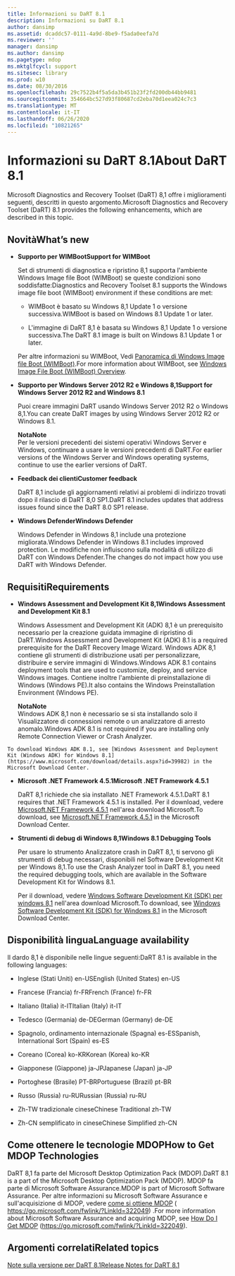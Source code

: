```yaml
---
title: Informazioni su DaRT 8.1
description: Informazioni su DaRT 8.1
author: dansimp
ms.assetid: dcaddc57-0111-4a9d-8be9-f5ada0eefa7d
ms.reviewer: ''
manager: dansimp
ms.author: dansimp
ms.pagetype: mdop
ms.mktglfcycl: support
ms.sitesec: library
ms.prod: w10
ms.date: 08/30/2016
ms.openlocfilehash: 29c7522b4f5a5da3b451b23f2fd200db44bb9481
ms.sourcegitcommit: 354664bc527d93f80687cd2eba70d1eea024c7c3
ms.translationtype: MT
ms.contentlocale: it-IT
ms.lasthandoff: 06/26/2020
ms.locfileid: "10821265"
---
```

# <span data-ttu-id="f430c-103">Informazioni su DaRT 8.1</span><span class="sxs-lookup"><span data-stu-id="f430c-103">About DaRT 8.1</span></span>


<span data-ttu-id="f430c-104">Microsoft Diagnostics and Recovery Toolset (DaRT) 8,1 offre i miglioramenti seguenti, descritti in questo argomento.</span><span class="sxs-lookup"><span data-stu-id="f430c-104">Microsoft Diagnostics and Recovery Toolset (DaRT) 8.1 provides the following enhancements, which are described in this topic.</span></span>

## <a href="" id="what-s-new"></a><span data-ttu-id="f430c-105">Novità</span><span class="sxs-lookup"><span data-stu-id="f430c-105">What’s new</span></span>


-   **<span data-ttu-id="f430c-106">Supporto per WIMBoot</span><span class="sxs-lookup"><span data-stu-id="f430c-106">Support for WIMBoot</span></span>**

    <span data-ttu-id="f430c-107">Set di strumenti di diagnostica e ripristino 8,1 supporta l'ambiente Windows Image file Boot (WIMBoot) se queste condizioni sono soddisfatte:</span><span class="sxs-lookup"><span data-stu-id="f430c-107">Diagnostics and Recovery Toolset 8.1 supports the Windows image file boot (WIMBoot) environment if these conditions are met:</span></span>

    -   <span data-ttu-id="f430c-108">WIMBoot è basato su Windows 8,1 Update 1 o versione successiva.</span><span class="sxs-lookup"><span data-stu-id="f430c-108">WIMBoot is based on Windows 8.1 Update 1 or later.</span></span>

    -   <span data-ttu-id="f430c-109">L'immagine di DaRT 8,1 è basata su Windows 8,1 Update 1 o versione successiva.</span><span class="sxs-lookup"><span data-stu-id="f430c-109">The DaRT 8.1 image is built on Windows 8.1 Update 1 or later.</span></span>

    <span data-ttu-id="f430c-110">Per altre informazioni su WIMBoot, Vedi [Panoramica di Windows Image file Boot (WIMBoot)](https://go.microsoft.com/fwlink/?LinkId=517536).</span><span class="sxs-lookup"><span data-stu-id="f430c-110">For more information about WIMBoot, see [Windows Image File Boot (WIMBoot) Overview](https://go.microsoft.com/fwlink/?LinkId=517536).</span></span>

-   **<span data-ttu-id="f430c-111">Supporto per Windows Server 2012 R2 e Windows 8,1</span><span class="sxs-lookup"><span data-stu-id="f430c-111">Support for Windows Server 2012 R2 and Windows 8.1</span></span>**

    <span data-ttu-id="f430c-112">Puoi creare immagini DaRT usando Windows Server 2012 R2 o Windows 8,1.</span><span class="sxs-lookup"><span data-stu-id="f430c-112">You can create DaRT images by using Windows Server 2012 R2 or Windows 8.1.</span></span>

    **<span data-ttu-id="f430c-113">Nota</span><span class="sxs-lookup"><span data-stu-id="f430c-113">Note</span></span>**  
    <span data-ttu-id="f430c-114">Per le versioni precedenti dei sistemi operativi Windows Server e Windows, continuare a usare le versioni precedenti di DaRT.</span><span class="sxs-lookup"><span data-stu-id="f430c-114">For earlier versions of the Windows Server and Windows operating systems, continue to use the earlier versions of DaRT.</span></span>



-   **<span data-ttu-id="f430c-115">Feedback dei clienti</span><span class="sxs-lookup"><span data-stu-id="f430c-115">Customer feedback</span></span>**

    <span data-ttu-id="f430c-116">DaRT 8,1 include gli aggiornamenti relativi ai problemi di indirizzo trovati dopo il rilascio di DaRT 8,0 SP1.</span><span class="sxs-lookup"><span data-stu-id="f430c-116">DaRT 8.1 includes updates that address issues found since the DaRT 8.0 SP1 release.</span></span>

-   **<span data-ttu-id="f430c-117">Windows Defender</span><span class="sxs-lookup"><span data-stu-id="f430c-117">Windows Defender</span></span>**

    <span data-ttu-id="f430c-118">Windows Defender in Windows 8,1 include una protezione migliorata.</span><span class="sxs-lookup"><span data-stu-id="f430c-118">Windows Defender in Windows 8.1 includes improved protection.</span></span> <span data-ttu-id="f430c-119">Le modifiche non influiscono sulla modalità di utilizzo di DaRT con Windows Defender.</span><span class="sxs-lookup"><span data-stu-id="f430c-119">The changes do not impact how you use DaRT with Windows Defender.</span></span>

## <span data-ttu-id="f430c-120">Requisiti</span><span class="sxs-lookup"><span data-stu-id="f430c-120">Requirements</span></span>


-   **<span data-ttu-id="f430c-121">Windows Assessment and Development Kit 8,1</span><span class="sxs-lookup"><span data-stu-id="f430c-121">Windows Assessment and Development Kit 8.1</span></span>**

    <span data-ttu-id="f430c-122">Windows Assessment and Development Kit (ADK) 8,1 è un prerequisito necessario per la creazione guidata immagine di ripristino di DaRT.</span><span class="sxs-lookup"><span data-stu-id="f430c-122">Windows Assessment and Development Kit (ADK) 8.1 is a required prerequisite for the DaRT Recovery Image Wizard.</span></span> <span data-ttu-id="f430c-123">Windows ADK 8,1 contiene gli strumenti di distribuzione usati per personalizzare, distribuire e servire immagini di Windows.</span><span class="sxs-lookup"><span data-stu-id="f430c-123">Windows ADK 8.1 contains deployment tools that are used to customize, deploy, and service Windows images.</span></span> <span data-ttu-id="f430c-124">Contiene inoltre l'ambiente di preinstallazione di Windows (Windows PE).</span><span class="sxs-lookup"><span data-stu-id="f430c-124">It also contains the Windows Preinstallation Environment (Windows PE).</span></span>

    **<span data-ttu-id="f430c-125">Nota</span><span class="sxs-lookup"><span data-stu-id="f430c-125">Note</span></span>**  
    <span data-ttu-id="f430c-126">Windows ADK 8,1 non è necessario se si sta installando solo il Visualizzatore di connessioni remote o un analizzatore di arresto anomalo.</span><span class="sxs-lookup"><span data-stu-id="f430c-126">Windows ADK 8.1 is not required if you are installing only Remote Connection Viewer or Crash Analyzer.</span></span>



~~~
To download Windows ADK 8.1, see [Windows Assessment and Deployment Kit (Windows ADK) for Windows 8.1](https://www.microsoft.com/download/details.aspx?id=39982) in the Microsoft Download Center.
~~~

-   **<span data-ttu-id="f430c-127">Microsoft .NET Framework 4.5.1</span><span class="sxs-lookup"><span data-stu-id="f430c-127">Microsoft .NET Framework 4.5.1</span></span>**

    <span data-ttu-id="f430c-128">DaRT 8,1 richiede che sia installato .NET Framework 4.5.1.</span><span class="sxs-lookup"><span data-stu-id="f430c-128">DaRT 8.1 requires that .NET Framework 4.5.1 is installed.</span></span> <span data-ttu-id="f430c-129">Per il download, vedere [Microsoft.NET Framework 4.5.1](https://go.microsoft.com/fwlink/?LinkId=329038) nell'area download Microsoft.</span><span class="sxs-lookup"><span data-stu-id="f430c-129">To download, see [Microsoft.NET Framework 4.5.1](https://go.microsoft.com/fwlink/?LinkId=329038) in the Microsoft Download Center.</span></span>

-   **<span data-ttu-id="f430c-130">Strumenti di debug di Windows 8,1</span><span class="sxs-lookup"><span data-stu-id="f430c-130">Windows 8.1 Debugging Tools</span></span>**

    <span data-ttu-id="f430c-131">Per usare lo strumento Analizzatore crash in DaRT 8,1, ti servono gli strumenti di debug necessari, disponibili nel Software Development Kit per Windows 8,1.</span><span class="sxs-lookup"><span data-stu-id="f430c-131">To use the Crash Analyzer tool in DaRT 8.1, you need the required debugging tools, which are available in the Software Development Kit for Windows 8.1.</span></span>

    <span data-ttu-id="f430c-132">Per il download, vedere [Windows Software Development Kit (SDK) per windows 8,1](https://msdn.microsoft.com/library/windows/desktop/bg162891.aspx) nell'area download Microsoft.</span><span class="sxs-lookup"><span data-stu-id="f430c-132">To download, see [Windows Software Development Kit (SDK) for Windows 8.1](https://msdn.microsoft.com/library/windows/desktop/bg162891.aspx) in the Microsoft Download Center.</span></span>

## <span data-ttu-id="f430c-133">Disponibilità lingua</span><span class="sxs-lookup"><span data-stu-id="f430c-133">Language availability</span></span>


<span data-ttu-id="f430c-134">Il dardo 8,1 è disponibile nelle lingue seguenti:</span><span class="sxs-lookup"><span data-stu-id="f430c-134">DaRT 8.1 is available in the following languages:</span></span>

-   <span data-ttu-id="f430c-135">Inglese (Stati Uniti) en-US</span><span class="sxs-lookup"><span data-stu-id="f430c-135">English (United States) en-US</span></span>

-   <span data-ttu-id="f430c-136">Francese (Francia) fr-FR</span><span class="sxs-lookup"><span data-stu-id="f430c-136">French (France) fr-FR</span></span>

-   <span data-ttu-id="f430c-137">Italiano (Italia) it-IT</span><span class="sxs-lookup"><span data-stu-id="f430c-137">Italian (Italy) it-IT</span></span>

-   <span data-ttu-id="f430c-138">Tedesco (Germania) de-DE</span><span class="sxs-lookup"><span data-stu-id="f430c-138">German (Germany) de-DE</span></span>

-   <span data-ttu-id="f430c-139">Spagnolo, ordinamento internazionale (Spagna) es-ES</span><span class="sxs-lookup"><span data-stu-id="f430c-139">Spanish, International Sort (Spain) es-ES</span></span>

-   <span data-ttu-id="f430c-140">Coreano (Corea) ko-KR</span><span class="sxs-lookup"><span data-stu-id="f430c-140">Korean (Korea) ko-KR</span></span>

-   <span data-ttu-id="f430c-141">Giapponese (Giappone) ja-JP</span><span class="sxs-lookup"><span data-stu-id="f430c-141">Japanese (Japan) ja-JP</span></span>

-   <span data-ttu-id="f430c-142">Portoghese (Brasile) PT-BR</span><span class="sxs-lookup"><span data-stu-id="f430c-142">Portuguese (Brazil) pt-BR</span></span>

-   <span data-ttu-id="f430c-143">Russo (Russia) ru-RU</span><span class="sxs-lookup"><span data-stu-id="f430c-143">Russian (Russia) ru-RU</span></span>

-   <span data-ttu-id="f430c-144">Zh-TW tradizionale cinese</span><span class="sxs-lookup"><span data-stu-id="f430c-144">Chinese Traditional zh-TW</span></span>

-   <span data-ttu-id="f430c-145">Zh-CN semplificato in cinese</span><span class="sxs-lookup"><span data-stu-id="f430c-145">Chinese Simplified zh-CN</span></span>

## <span data-ttu-id="f430c-146">Come ottenere le tecnologie MDOP</span><span class="sxs-lookup"><span data-stu-id="f430c-146">How to Get MDOP Technologies</span></span>


<span data-ttu-id="f430c-147">DaRT 8,1 fa parte del Microsoft Desktop Optimization Pack (MDOP).</span><span class="sxs-lookup"><span data-stu-id="f430c-147">DaRT 8.1 is a part of the Microsoft Desktop Optimization Pack (MDOP).</span></span> <span data-ttu-id="f430c-148">MDOP fa parte di Microsoft Software Assurance.</span><span class="sxs-lookup"><span data-stu-id="f430c-148">MDOP is part of Microsoft Software Assurance.</span></span> <span data-ttu-id="f430c-149">Per altre informazioni su Microsoft Software Assurance e sull'acquisizione di MDOP, vedere [come si ottiene MDOP](https://go.microsoft.com/fwlink/?LinkId=322049) ( https://go.microsoft.com/fwlink/?LinkId=322049) .</span><span class="sxs-lookup"><span data-stu-id="f430c-149">For more information about Microsoft Software Assurance and acquiring MDOP, see [How Do I Get MDOP](https://go.microsoft.com/fwlink/?LinkId=322049) (https://go.microsoft.com/fwlink/?LinkId=322049).</span></span>

## <span data-ttu-id="f430c-150">Argomenti correlati</span><span class="sxs-lookup"><span data-stu-id="f430c-150">Related topics</span></span>


[<span data-ttu-id="f430c-151">Note sulla versione per DaRT 8.1</span><span class="sxs-lookup"><span data-stu-id="f430c-151">Release Notes for DaRT 8.1</span></span>](release-notes-for-dart-81.md)









